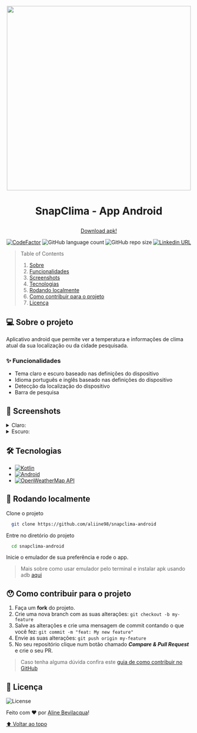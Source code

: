 <p align="center"><img src='https://github.com/user-attachments/assets/fdabc30f-13bd-4d51-b28b-ed9c7b9da4eb' width='500'></p>

# <p align="center">SnapClima - App Android</p>

<p align="center"><a href="https://github.com/aliine98/snapclima-android/releases/tag/v1.0">Download apk!</a></p>

<p align="center">
  <a href="https://www.codefactor.io/repository/github/aliine98/snapclima-android"><img src="https://www.codefactor.io/repository/github/aliine98/snapclima-android/badge" alt="CodeFactor" /></a>
  <img alt="GitHub language count" src="https://img.shields.io/github/languages/count/aliine98/snapclima-android?style=flat">
  <img alt="GitHub repo size" src="https://img.shields.io/github/repo-size/aliine98/snapclima-android?color=magenta&style=flat">
  <a href="https://www.linkedin.com/in/aline-bevilacqua/"><img alt="Linkedin URL" src="https://img.shields.io/badge/Conecte--se%20comigo-0077B5?style=flat&logo=linkedin&logoColor=white"></a>
</p>


> Table of Contents
> <ol>
>   <li><a href="#-sobre-o-projeto">Sobre</a></li>
>   <li><a href="#-funcionalidades">Funcionalidades</a></li>
>   <li><a href="#-screenshots">Screenshots</a></li>
>   <li><a href="#-tecnologias">Tecnologias</a></li>
>   <li><a href="#-rodando-localmente">Rodando localmente</a></li>
>   <li><a href="#-como-contribuir-para-o-projeto">Como contribuir para o projeto</a></li>
>   <li><a href="#-licença">Licença</a>
> </ol>

## 💻 Sobre o projeto

Aplicativo android que permite ver a temperatura e informações de clima atual da sua localização ou da cidade pesquisada.

### ✨ Funcionalidades

- Tema claro e escuro baseado nas definições do dispositivo
- Idioma português e inglês baseado nas definições do dispositivo
- Detecção da localização do dispositivo
- Barra de pesquisa

## 🎨 Screenshots

<details>
  <summary>Claro:</summary>
  <img src='https://github.com/user-attachments/assets/cf2e323c-c503-4c22-afd1-9a5b7319f5d0' width='300'>
  <img src='https://github.com/user-attachments/assets/ee72c5a9-801d-48e3-a72c-8cca65db13cc' width='300'>
</details>
<details>
  <summary>Escuro:</summary>
  <img src='https://github.com/user-attachments/assets/f4732423-8f45-4ea6-bd34-2b77aed71c74' width='300'>
  <img src='https://github.com/user-attachments/assets/75d2bc51-06f2-44db-8760-264c9fdaef9d' width='300'>
</details>

## 🛠 Tecnologias

- [![Kotlin](https://img.shields.io/static/v1?style=for-the-badge&message=Kotlin&color=7F52FF&logo=Kotlin&logoColor=FFFFFF&label=)](https://kotlinlang.org/)
- [![Android](https://img.shields.io/static/v1?style=for-the-badge&message=Android&color=34A853&logo=Android&logoColor=FFFFFF&label=)](https://developer.android.com/reference)
- [![OpenWeatherMap API](https://img.shields.io/badge/OpenWeather_API-eb6e4c?style=for-the-badge&logoColor=white)](https://openweathermap.org/)

## 🚀 Rodando localmente

Clone o projeto

```bash
  git clone https://github.com/aliine98/snapclima-android
```

Entre no diretório do projeto

```bash
  cd snapclima-android
```

Inicie o emulador de sua preferência e rode o app.

> Mais sobre como usar emulador pelo terminal e instalar apk usando adb [aqui](https://developer.android.com/studio/run/emulator-commandline)

## 😯 Como contribuir para o projeto

1. Faça um **fork** do projeto.
2. Crie uma nova branch com as suas alterações: `git checkout -b my-feature`
3. Salve as alterações e crie uma mensagem de commit contando o que você fez: `git commit -m "feat: My new feature"`
4. Envie as suas alterações: `git push origin my-feature`
5. No seu repositório clique num botão chamado _**Compare & Pull Request**_ e crie o seu PR.

> Caso tenha alguma dúvida confira este [guia de como contribuir no GitHub](https://github.com/firstcontributions/first-contributions)

## 📝 Licença

![License](https://img.shields.io/github/license/aliine98/snapclima-android?logo=m&style=for-the-badge)

Feito com ❤️ por <a href="https://github.com/aliine98">Aline Bevilacqua</a>!

<a href="#snapclima---app-android">⬆ Voltar ao topo</a>
